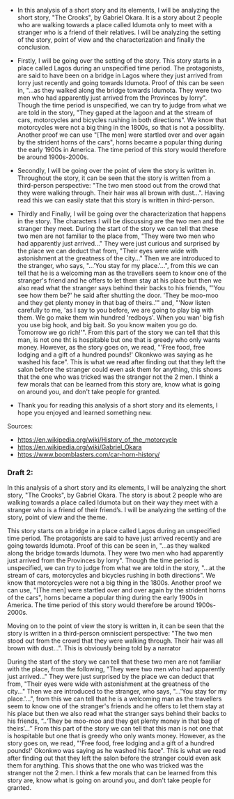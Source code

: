 - In this analysis of a short story and its elements, I will be
analyzing the short story, "The Crooks", by Gabriel Okara. It is a 
story about 2 people who are walking towards a place called 
Idumota only to meet with a stranger who is a friend of their 
relatives. I will be analyzing the setting of the story, point of
view and the characterization and finally the conclusion.  

- Firstly, I will be going over the setting of the story. 
This story starts in a place called Lagos during an unspecified
time period. The protagonists, are said to have been on a bridge 
in Lagos where they just arrived from lorry just recently and going
towards Idumota. Proof of this can be seen in, "...as they walked 
along the bridge towards Idumota. They were two men who had 
apparently just arrived from the Provinces by lorry". Though the
time period is unspecified, we can try to judge from what we are 
told in the story, "They gaped at the lagoon and at the stream
of cars, motorcycles and  bicycles rushing in both directions". We 
know that motorcycles were not a big thing in the 1800s, so that
is not a possiblity. Another proof we can use "[The men] were startled
over and over again by the strident horns of the cars", horns became 
a popular thing during the early 1900s in America. The time period
of this story would therefore be around 1900s-2000s.


- Secondly, I will be going over the point of view the story is
written in. Throughout the story, it can be seen that the story is
written from a third-person perspective: "The two men stood out from
the crowd that they were walking through. Their hair was all brown
with dust...". Having read this we can easily state that this story is
written in third-person. 

- Thirdly and Finally, I will be going over the characterization 
that happens in the story. The characters I will be discussing are
the two men and the stranger they meet. During the start of the 
story we can tell that these two men are not familiar to the place 
from, "They were two men who had apparently just arrived..." 
They were just curious and surprised by the place we can deduct that 
from, "Their  eyes were wide with astonishment at the greatness of the
city..." Then we are introduced to the stranger, who says, 
"...'You stay for my place.'...", from this we can tell that he is a 
welcoming man as the travellers seem to know
one of the stranger's friend and he offers to let them stay at his 
place but then we also read what the stranger says behind their backs
to his friends, "'You see how them be?' he said after shutting the door.
'They be moo-moo and they get plenty money in that bag of theirs..'" and, 
"'Now listen  carefully to me, 'as I say to you before, we are going to 
play big with them. We go make them win hundred 'redboys'. When you wan' 
big fish you use big hook, and big  bait. So you know waiten you go do. Tomorrow
we go rich!'". From this part of the story we can tell that this man, is not 
one tht is hospitable but one that is greedy who only wants money. However, as the 
story goes on, we read, "'Free food, free lodging and a gift of a hundred pounds!'
Okonkwo was saying as he washed  his face". This is what we read after finding out
that they left the salon before the stranger could even ask them for anything, 
this shows that the one who was tricked was the stranger not the 2 men. I think a few
morals that can be learned from this story are, know what is 
going on around you, and don't take people for granted.

- Thank you for reading this analysis of a short story and
its elements, I hope you enjoyed and learned something new.

Sources:
- https://en.wikipedia.org/wiki/History_of_the_motorcycle
- https://en.wikipedia.org/wiki/Gabriel_Okara
- https://www.boomblasters.com/car-horn-history/

### Draft 2:
In this analysis of a short story and its elements, I will be analyzing the
short story, "The Crooks", by Gabriel Okara. The story is about 2 people who
are walking towards a place called  Idumota but on their way they meet with a
stranger who is a friend of their friend’s. I will be analyzing the setting of
the story, point of view and the theme.  

This story starts on a bridge in a place called Lagos during an unspecified
time period. The protagonists are said to have just arrived recently and are
going towards Idumota. Proof of this can be seen in, "...as they walked along
the bridge towards Idumota. They were two men who had apparently just arrived
from the Provinces by lorry". Though the time period is unspecified, we can try
to judge from what we are told in the story, "...at the stream of cars,
motorcycles and bicycles rushing in both directions". We know that
motorcycles were not a big thing in the 1800s. Another proof we can use,
"[The men] were startled over and over again by the strident horns of the
cars", horns became a popular thing during the early 1900s in America. The
time period of this story would therefore be around 1900s-2000s.

Moving on to the point of view the story is written in, it can be seen that the
story is written in a third-person omniscient perspective: "The two men stood
out from the crowd that they were walking through. Their hair was all brown
with dust...". This is obviously being told by a narrator

During the start of the story we can tell that these two men are not familiar
with the place, from the following, "They were two men who had apparently just
arrived..." They were just surprised by the place we can deduct that from,
"Their eyes were wide with astonishment at the greatness of the city..."
Then we are introduced to the stranger, who says, "...'You stay for my
place.'...", from this we can tell that he is a welcoming man as the
travellers seem to know one of the stranger's friends and he offers to let
them stay at his place but then we also read what the stranger says behind
their backs to his friends, “..‘They be moo-moo and they get plenty money
in that bag of theirs’...’’ From this part of the story we can tell that
this man is not one that is hospitable but one that is greedy who only
wants money. However, as the story goes on, we read, "'Free food, free
lodging and a gift of a hundred pounds!' Okonkwo was saying as he washed
his face". This is what we read after finding out that they left the salon
before the stranger could even ask them for anything. This shows that the
one who was tricked was the stranger not the 2 men.  I think a few morals
that can be learned from this story are, know what is going on around you,
and don't take people for granted.


